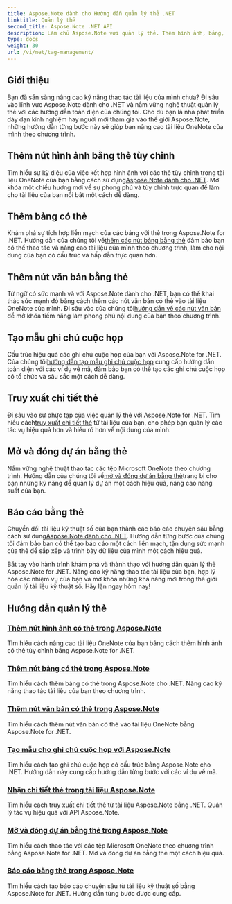 ```yaml
---
title: Aspose.Note dành cho Hướng dẫn quản lý thẻ .NET
linktitle: Quản lý thẻ
second_title: Aspose.Note .NET API
description: Làm chủ Aspose.Note với quản lý thẻ. Thêm hình ảnh, bảng, nút văn bản và tạo ghi chú cuộc họp. Truy xuất chi tiết thẻ và nâng cao thao tác tài liệu.
type: docs
weight: 30
url: /vi/net/tag-management/
---
```


## Giới thiệu

Bạn đã sẵn sàng nâng cao kỹ năng thao tác tài liệu của mình chưa? Đi sâu vào lĩnh vực Aspose.Note dành cho .NET và nắm vững nghệ thuật quản lý thẻ với các hướng dẫn toàn diện của chúng tôi. Cho dù bạn là nhà phát triển dày dạn kinh nghiệm hay người mới tham gia vào thế giới Aspose.Note, những hướng dẫn từng bước này sẽ giúp bạn nâng cao tài liệu OneNote của mình theo chương trình.

## Thêm nút hình ảnh bằng thẻ tùy chỉnh
 Tìm hiểu sự kỳ diệu của việc kết hợp hình ảnh với các thẻ tùy chỉnh trong tài liệu OneNote của bạn bằng cách sử dụng[Aspose.Note dành cho .NET](./add-image-node-tag/). Mở khóa một chiều hướng mới về sự phong phú và tùy chỉnh trực quan để làm cho tài liệu của bạn nổi bật một cách dễ dàng.

## Thêm bảng có thẻ
 Khám phá sự tích hợp liền mạch của các bảng với thẻ trong Aspose.Note for .NET. Hướng dẫn của chúng tôi về[thêm các nút bảng bằng thẻ](./add-table-node-tag/) đảm bảo bạn có thể thao tác và nâng cao tài liệu của mình theo chương trình, làm cho nội dung của bạn có cấu trúc và hấp dẫn trực quan hơn.

## Thêm nút văn bản bằng thẻ
Từ ngữ có sức mạnh và với Aspose.Note dành cho .NET, bạn có thể khai thác sức mạnh đó bằng cách thêm các nút văn bản có thẻ vào tài liệu OneNote của mình. Đi sâu vào của chúng tôi[hướng dẫn về các nút văn bản](./add-text-node-tag/) để mở khóa tiềm năng làm phong phú nội dung của bạn theo chương trình.

## Tạo mẫu ghi chú cuộc họp
 Cấu trúc hiệu quả các ghi chú cuộc họp của bạn với Aspose.Note for .NET. Của chúng tôi[hướng dẫn tạo mẫu ghi chú cuộc họp](./generate-template-meeting-notes/) cung cấp hướng dẫn toàn diện với các ví dụ về mã, đảm bảo bạn có thể tạo các ghi chú cuộc họp có tổ chức và sâu sắc một cách dễ dàng.

## Truy xuất chi tiết thẻ
 Đi sâu vào sự phức tạp của việc quản lý thẻ với Aspose.Note for .NET. Tìm hiểu cách[truy xuất chi tiết thẻ](./get-tag-details/) từ tài liệu của bạn, cho phép bạn quản lý các tác vụ hiệu quả hơn và hiểu rõ hơn về nội dung của mình.

## Mở và đóng dự án bằng thẻ
 Nắm vững nghệ thuật thao tác các tệp Microsoft OneNote theo chương trình. Hướng dẫn của chúng tôi về[mở và đóng dự án bằng thẻ](./open-close-projects-tags/)trang bị cho bạn những kỹ năng để quản lý dự án một cách hiệu quả, nâng cao năng suất của bạn.

## Báo cáo bằng thẻ
 Chuyển đổi tài liệu kỹ thuật số của bạn thành các báo cáo chuyên sâu bằng cách sử dụng[Aspose.Note dành cho .NET](./reporting-tags/). Hướng dẫn từng bước của chúng tôi đảm bảo bạn có thể tạo báo cáo một cách liền mạch, tận dụng sức mạnh của thẻ để sắp xếp và trình bày dữ liệu của mình một cách hiệu quả.

Bắt tay vào hành trình khám phá và thành thạo với hướng dẫn quản lý thẻ Aspose.Note for .NET. Nâng cao kỹ năng thao tác tài liệu của bạn, hợp lý hóa các nhiệm vụ của bạn và mở khóa những khả năng mới trong thế giới quản lý tài liệu kỹ thuật số. Hãy lặn ngay hôm nay!
## Hướng dẫn quản lý thẻ
### [Thêm nút hình ảnh có thẻ trong Aspose.Note](./add-image-node-tag/)
Tìm hiểu cách nâng cao tài liệu OneNote của bạn bằng cách thêm hình ảnh có thẻ tùy chỉnh bằng Aspose.Note for .NET.
### [Thêm nút bảng có thẻ trong Aspose.Note](./add-table-node-tag/)
Tìm hiểu cách thêm bảng có thẻ trong Aspose.Note cho .NET. Nâng cao kỹ năng thao tác tài liệu của bạn theo chương trình.
### [Thêm nút văn bản có thẻ trong Aspose.Note](./add-text-node-tag/)
Tìm hiểu cách thêm nút văn bản có thẻ vào tài liệu OneNote bằng Aspose.Note for .NET.
### [Tạo mẫu cho ghi chú cuộc họp với Aspose.Note](./generate-template-meeting-notes/)
Tìm hiểu cách tạo ghi chú cuộc họp có cấu trúc bằng Aspose.Note cho .NET. Hướng dẫn này cung cấp hướng dẫn từng bước với các ví dụ về mã.
### [Nhận chi tiết thẻ trong tài liệu Aspose.Note](./get-tag-details/)
Tìm hiểu cách truy xuất chi tiết thẻ từ tài liệu Aspose.Note bằng .NET. Quản lý tác vụ hiệu quả với API Aspose.Note.
### [Mở và đóng dự án bằng thẻ trong Aspose.Note](./open-close-projects-tags/)
Tìm hiểu cách thao tác với các tệp Microsoft OneNote theo chương trình bằng Aspose.Note for .NET. Mở và đóng dự án bằng thẻ một cách hiệu quả.
### [Báo cáo bằng thẻ trong Aspose.Note](./reporting-tags/)
Tìm hiểu cách tạo báo cáo chuyên sâu từ tài liệu kỹ thuật số bằng Aspose.Note for .NET. Hướng dẫn từng bước được cung cấp.